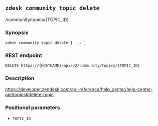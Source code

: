 ## `zdesk community topic delete`

/community/topics/{TOPIC_ID}

### Synopsis

    zdesk community topic delete [ ... ]

### REST endpoint

    DELETE https://{HOSTNAME}/api/v2/community/topics/{TOPIC_ID}

### Description

https://developer.zendesk.com/api-reference/help_center/help-center-api/topics#delete-topic

### Positional parameters

* `TOPIC_ID`

